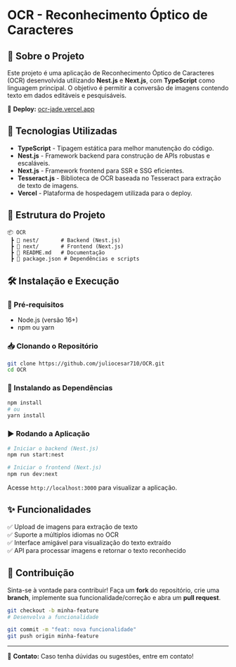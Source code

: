# OCR - Reconhecimento Óptico de Caracteres


## 📌 Sobre o Projeto

Este projeto é uma aplicação de Reconhecimento Óptico de Caracteres (OCR) desenvolvida utilizando **Nest.js** e **Next.js**, com **TypeScript** como linguagem principal. O objetivo é permitir a conversão de imagens contendo texto em dados editáveis e pesquisáveis.

🔗 **Deploy:** [ocr-jade.vercel.app]([https://ocr-jade.vercel.app](https://ocr-teal-mu.vercel.app))

## 🚀 Tecnologias Utilizadas

- **TypeScript** - Tipagem estática para melhor manutenção do código.
- **Nest.js** - Framework backend para construção de APIs robustas e escaláveis.
- **Next.js** - Framework frontend para SSR e SSG eficientes.
- **Tesseract.js** - Biblioteca de OCR baseada no Tesseract para extração de texto de imagens.
- **Vercel** - Plataforma de hospedagem utilizada para o deploy.

## 📂 Estrutura do Projeto

```
📦 OCR
 ┣ 📂 nest/       # Backend (Nest.js)
 ┣ 📂 next/       # Frontend (Next.js)
 ┣ 📜 README.md   # Documentação
 ┣ 📜 package.json # Dependências e scripts
```

## 🛠️ Instalação e Execução

### 🔧 Pré-requisitos
- Node.js (versão 16+)
- npm ou yarn

### 📥 Clonando o Repositório
```bash
git clone https://github.com/juliocesar710/OCR.git
cd OCR
```

### 📌 Instalando as Dependências
```bash
npm install
# ou
yarn install
```

### ▶️ Rodando a Aplicação
```bash
# Iniciar o backend (Nest.js)
npm run start:nest

# Iniciar o frontend (Next.js)
npm run dev:next
```

Acesse `http://localhost:3000` para visualizar a aplicação.

## ✨ Funcionalidades
✅ Upload de imagens para extração de texto  
✅ Suporte a múltiplos idiomas no OCR  
✅ Interface amigável para visualização do texto extraído  
✅ API para processar imagens e retornar o texto reconhecido  

## 🤝 Contribuição
Sinta-se à vontade para contribuir! Faça um **fork** do repositório, crie uma **branch**, implemente sua funcionalidade/correção e abra um **pull request**.

```bash
git checkout -b minha-feature
# Desenvolva a funcionalidade

git commit -m "feat: nova funcionalidade"
git push origin minha-feature
```



---

📧 **Contato:** Caso tenha dúvidas ou sugestões, entre em contato!
